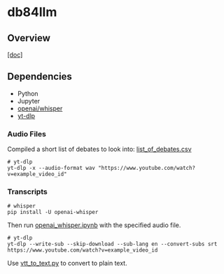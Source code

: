 # db84llm
## Overview
[[doc]](https://docs.google.com/document/d/1crGWlnyNGzeMiyU7aU-ASB3LHUfqGN0PjMI9Fk-QO90/edit#heading=h.1o0zogi4z3b1)

## Dependencies
- Python
- Jupyter
- [openai/whisper](https://github.com/openai/whisper?tab=readme-ov-file)
- [yt-dlp](https://github.com/yt-dlp/yt-dlp)

### Audio Files
Compiled a short list of debates to look into: [list_of_debates.csv](./transcription/list_of_debates.csv)

```shell
# yt-dlp
yt-dlp -x --audio-format wav "https://www.youtube.com/watch?v=example_video_id"
```

### Transcripts
```shell
# whisper
pip install -U openai-whisper
```
Then run [openai_whisper.ipynb](./transcription/openai_whisper.ipynb) with the specified audio file.
```shell
# yt-dlp
yt-dlp --write-sub --skip-download --sub-lang en --convert-subs srt https://www.youtube.com/watch?v=example_video_id
```
Use [vtt_to_text.py](./transcription/vtt_to_text.py) to convert to plain text.

